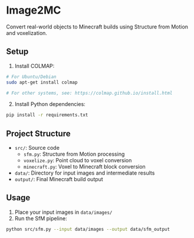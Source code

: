 # Image2MC

Convert real-world objects to Minecraft builds using Structure from Motion and voxelization.

## Setup

1. Install COLMAP:
```bash
# For Ubuntu/Debian
sudo apt-get install colmap

# For other systems, see: https://colmap.github.io/install.html
```

2. Install Python dependencies:
```bash
pip install -r requirements.txt
```

## Project Structure
- `src/`: Source code
  - `sfm.py`: Structure from Motion processing
  - `voxelize.py`: Point cloud to voxel conversion
  - `minecraft.py`: Voxel to Minecraft block conversion
- `data/`: Directory for input images and intermediate results
- `output/`: Final Minecraft build output

## Usage
1. Place your input images in `data/images/`
2. Run the SfM pipeline:
```bash
python src/sfm.py --input data/images --output data/sfm_output
```
